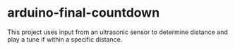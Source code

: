 # arduino-final-countdown
This project uses input from an ultrasonic sensor to determine distance and play a tune if within a specific distance.
